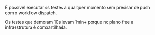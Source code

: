 É possível executar os testes a qualquer momento sem precisar de push com o workflow dispatch.

Os testes que demoram 10s levam 1min+ porque no plano free a infraestrutura é compartilhada.